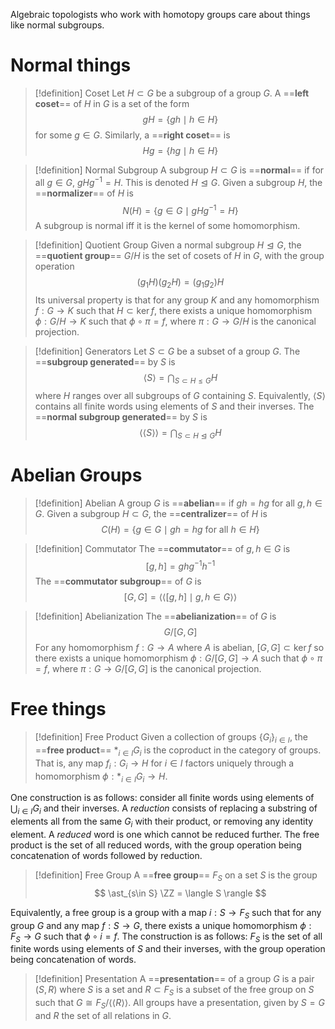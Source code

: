 Algebraic topologists who work with homotopy groups care about things like normal subgroups.
# Normal things 

> [!definition] Coset
Let $H\subset G$ be a subgroup of a group $G$. A ==**left coset**== of $H$ in $G$ is a set of the form $$ gH = \{gh \mid h\in H\} $$ for some $g\in G$. Similarly, a ==**right coset**== is $$ Hg = \{hg \mid h\in H\} $$ 


> [!definition] Normal Subgroup
A subgroup $H\subset G$ is ==**normal**== if for all $g\in G$, $gHg^{-1} = H$. This is denoted $H\trianglelefteq G$. Given a subgroup $H$, the ==**normalizer**== of $H$ is $$ N(H) = \{g\in G \mid gHg^{-1} = H\} $$ A subgroup is normal iff it is the kernel of some homomorphism. 


> [!definition] Quotient Group
Given a normal subgroup $H\trianglelefteq G$, the ==**quotient group**== $G/H$ is the set of cosets of $H$ in $G$, with the group operation $$ (g_1H)(g_2H) = (g_1g_2)H $$ Its universal property is that for any group $K$ and any homomorphism $f: G\to K$ such that $H\subset \ker f$, there exists a unique homomorphism $\phi: G/H\to K$ such that $\phi\circ \pi = f$, where $\pi: G\to G/H$ is the canonical projection. 


> [!definition] Generators
Let $S\subset G$ be a subset of a group $G$. The ==**subgroup generated**== by $S$ is $$ \langle S \rangle = \bigcap_{S\subset H\leq G} H $$ where $H$ ranges over all subgroups of $G$ containing $S$. Equivalently, $\langle S \rangle$ contains all finite words using elements of $S$ and their inverses. The ==**normal subgroup generated**== by $S$ is $$ \langle\langle S \rangle\rangle = \bigcap_{S\subset H\trianglelefteq G} H $$ 

# Abelian Groups 


> [!definition] Abelian
A group $G$ is ==**abelian**== if $gh = hg$ for all $g, h\in G$. Given a subgroup $H\subset G$, the ==**centralizer**== of $H$ is $$ C(H) = \{g\in G \mid gh = hg \text{ for all } h\in H\} $$ 


> [!definition] Commutator
The ==**commutator**== of $g, h\in G$ is $$ [g, h] = ghg^{-1}h^{-1} $$ The ==**commutator subgroup**== of $G$ is $$ [G, G] = \langle\langle [g, h] \mid g, h\in G \rangle\rangle $$ 


> [!definition] Abelianization
The ==**abelianization**== of $G$ is $$ G/[G, G] $$ For any homomorphism $f: G\to A$ where $A$ is abelian, $[G, G]\subset \ker f$ so there exists a unique homomorphism $\phi: G/[G, G]\to A$ such that $\phi\circ \pi = f$, where $\pi: G\to G/[G, G]$ is the canonical projection. 

# Free things 


> [!definition] Free Product
Given a collection of groups $\{G_i\}_{i\in I}$, the ==**free product**== $\ast_{i\in I} G_i$ is the coproduct in the category of groups. That is, any map $f_i: G_i\to H$ for $i\in I$ factors uniquely through a homomorphism $\phi: \ast_{i\in I} G_i\to H$. 

One construction is as follows: consider all finite words using elements of $\bigcup_{i\in I} G_i$ and their inverses. A *reduction* consists of replacing a substring of elements all from the same $G_i$ with their product, or removing any identity element. A *reduced* word is one which cannot be reduced further. The free product is the set of all reduced words, with the group operation being concatenation of words followed by reduction. 

> [!definition] Free Group
A ==**free group**== $F_S$ on a set $S$ is the group $$ \ast_{s\in S} \ZZ = \langle S \rangle $$ 

Equivalently, a free group is a group with a map $i: S\to F_S$ such that for any group $G$ and any map $f: S\to G$, there exists a unique homomorphism $\phi: F_S\to G$ such that $\phi\circ i = f$. The construction is as follows: $F_S$ is the set of all finite words using elements of $S$ and their inverses, with the group operation being concatenation of words. 

> [!definition] Presentation
A ==**presentation**== of a group $G$ is a pair $(S, R)$ where $S$ is a set and $R\subset F_S$ is a subset of the free group on $S$ such that $G\cong F_S / \langle\langle R \rangle\rangle$. All groups have a presentation, given by $S = G$ and $R$ the set of all relations in $G$.